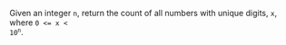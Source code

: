 Given an integer `n`, return the count of all numbers with unique digits, `x`, where <code>0 &lt;= x &lt; 10<sup>n</sup></code>.